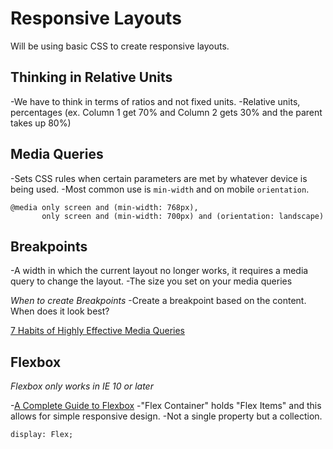 # Responsive Layouts
Will be using basic CSS to create responsive layouts.

## Thinking in Relative Units
-We have to think in terms of ratios and not fixed units.
-Relative units, percentages (ex. Column 1 get 70% and Column 2 gets 30% and the parent takes up 80%)

## Media Queries
-Sets CSS rules when certain parameters are met by whatever device is being used.
-Most common use is `min-width` and on mobile  `orientation`.

```
@media only screen and (min-width: 768px),
       only screen and (min-width: 700px) and (orientation: landscape)
```
## Breakpoints
-A width in which the current layout no longer works, it requires a media query to change the layout.
-The size you set on your media queries

*When to create Breakpoints*
-Create a breakpoint based on the content. When does it look best?

[7 Habits of  Highly Effective Media Queries](http://bradfrost.com/blog/post/7-habits-of-highly-effective-media-queries/)

## Flexbox
*Flexbox only works in IE 10 or later*

-[A Complete Guide to Flexbox](https://css-tricks.com/snippets/css/a-guide-to-flexbox/)
-"Flex Container" holds "Flex Items" and this allows for simple responsive design.
-Not a single property but a collection.
 ```
 display: Flex;
 ```
 
